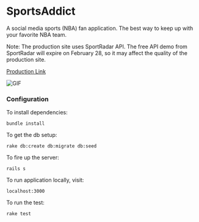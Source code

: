 # SportsAddict

A social media sports (NBA) fan application. The best way to keep up with your favorite NBA team.

Note: The production site uses SportRadar API. The free API demo from SportRadar will expire on February 28, so it may affect the quality of the production site.

[Production Link](http://sports-addict.herokuapp.com/)

![GIF](http://g.recordit.co/NTHK8fKRS2.gif)

### Configuration

To install dependencies:

`bundle install`

To get the db setup:

`rake db:create db:migrate db:seed`

To fire up the server:

`rails s`

To run application locally, visit:

`localhost:3000`

To run the test:

`rake test`
